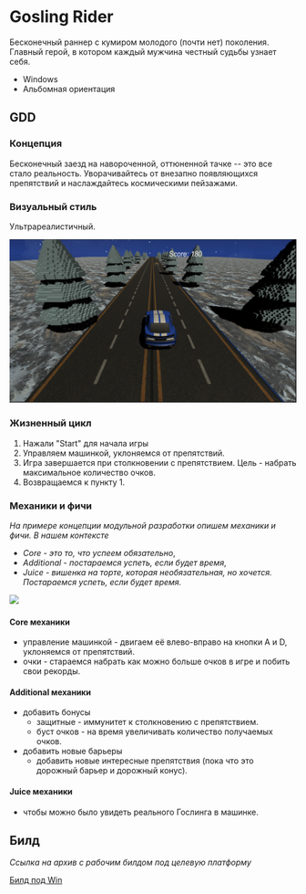 # Gosling Rider

Бесконечный раннер с кумиром молодого (почти нет) поколения. Главный герой, в котором каждый мужчина честный судьбы узнает себя.
- Windows
- Альбомная ориентация

## GDD

### Концепция
Бесконечный заезд на навороченной, оттюненной тачке -- это все стало реальность. Уворачивайтесь от внезапно появляющихся препятствий и наслаждайтесь космическими пейзажами.
### Визуальный стиль
Ультрареалистичный.

![ ](References/gosling1.png)

### Жизненный цикл
1. Нажали "Start" для начала игры
2. Управляем машинкой, уклоняемся от препятствий.
3. Игра завершается при столкновении с препятствием. Цель - набрать максимальное количество очков.
4. Возвращаемся к пункту 1.

### Механики и фичи
*На примере концепции модульной разработки опишем механики и фичи. В нашем контексте* 
- *Core - это то, что успеем обязательно*,
- *Additional - постараемся успеть, если будет время*,
- *Juice - вишенка на торте, которая необязательная, но хочется. Постараемся успеть, если будет время.*

![ ](References/modular_development.PNG)

#### Core механики
- управление машинкой - двигаем её влево-вправо на кнопки A и D, уклоняемся от препятствий.
- очки - стараемся набрать как можно больше очков в игре и побить свои рекорды.

#### Additional механики
- добавить бонусы
    - защитные - иммунитет к столкновению с препятствием.
    - буст очков - на время увеличивать количество получаемых очков.
- добавить новые барьеры
    - добавить новые интересные препятствия (пока что это дорожный барьер и дорожный конус).
#### Juice механики
- чтобы можно было увидеть реального Гослинга в машинке.

## Билд
*Ссылка на архив с рабочим билдом под целевую платформу*

[Билд под Win](https://drive.google.com/file/d/1oE2ZX5m1h2943UiBjDg-bg7DRsVxSp--/view?usp=sharing)
